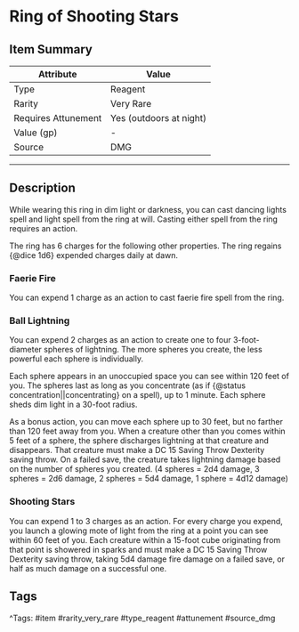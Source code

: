 # Ring of Shooting Stars

## Item Summary

| Attribute            | Value                        |
|----------------------|------------------------------|
| Type                 | Reagent |
| Rarity               | Very Rare             |
| Requires Attunement  | Yes (outdoors at night)                |
| Value (gp)           | -    |
| Source               | DMG |

---

## Description

While wearing this ring in dim light or darkness, you can cast dancing lights spell and light spell from the ring at will. Casting either spell from the ring requires an action.

The ring has 6 charges for the following other properties. The ring regains {@dice 1d6} expended charges daily at dawn.

### Faerie Fire

You can expend 1 charge as an action to cast faerie fire spell from the ring.

### Ball Lightning

You can expend 2 charges as an action to create one to four 3-foot-diameter spheres of lightning. The more spheres you create, the less powerful each sphere is individually.

Each sphere appears in an unoccupied space you can see within 120 feet of you. The spheres last as long as you concentrate (as if {@status concentration||concentrating} on a spell), up to 1 minute. Each sphere sheds dim light in a 30-foot radius.

As a bonus action, you can move each sphere up to 30 feet, but no farther than 120 feet away from you. When a creature other than you comes within 5 feet of a sphere, the sphere discharges lightning at that creature and disappears. That creature must make a DC 15 Saving Throw Dexterity saving throw. On a failed save, the creature takes lightning damage based on the number of spheres you created. (4 spheres = 2d4 damage, 3 spheres = 2d6 damage, 2 spheres = 5d4 damage, 1 sphere = 4d12 damage)

### Shooting Stars

You can expend 1 to 3 charges as an action. For every charge you expend, you launch a glowing mote of light from the ring at a point you can see within 60 feet of you. Each creature within a 15-foot cube originating from that point is showered in sparks and must make a DC 15 Saving Throw Dexterity saving throw, taking 5d4 damage fire damage on a failed save, or half as much damage on a successful one.

## Tags

^Tags: #item #rarity_very_rare #type_reagent #attunement #source_dmg